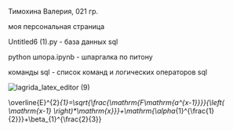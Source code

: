 Тимохина Валерия, 021 гр.

моя персональная страница

Untitled6 (1).py - база данных sql

python шпора.ipynb - шпаргалка по питону

команды sql - список команд и логических операторов sql

![lagrida_latex_editor (9)](https://user-images.githubusercontent.com/114642658/201013805-17eea746-bf28-4820-bf3e-27a782bee660.png)

\overline{E}^{2}_{1}=\sqrt{\frac{\mathrm{F\mathrm{a^{x-1}}}}{\left( \mathrm{x-1} \right)*\mathrm{x}}}+\mathrm{\alpha_{1}^{\frac{1}{2}}}+\beta_{1}^{\frac{2}{3}}
